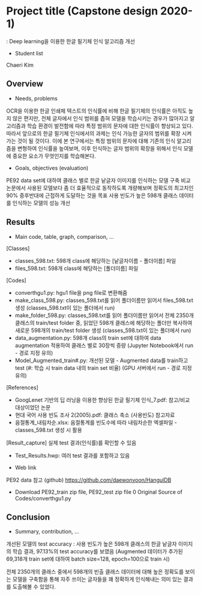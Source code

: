 # Project title (Capstone design 2020-1)
: Deep learning을 이용한 한글 필기체 인식 알고리즘 개선

* Student list

Chaeri Kim

## Overview
* Needs, problems

OCR을 이용한 한글 인쇄체 텍스트의 인식률에 비해 한글 필기체의 인식률은 아직도 높지 않은 편지만, 전체 글자에서 인식 범위를 좁혀 모델을 학습시키는 경우가 많아지고 알고리즘과 학습 환경이 발전함에 따라 특정 범위의 문자에 대한 인식률이 향상되고 있다. 따라서 앞으로의 한글 필기체 인식에서의 과제는 인식 가능한 글자의 범위를 확장 시켜가는 것이 될 것이다. 
이에 본 연구에서는 특정 범위의 문자에 대해 기존의 인식 알고리즘을 변형하여 인식률을 높여보며, 이후 인식하는 글자 범위의 확장을 위해서 인식 모델에 중요한 요소가 무엇인지를 학습해본다.

* Goals, objectives (evaluation)

PE92 data set에 대하여 클래스 별로 한글 낱글자 이미지를 인식하는 모델 구축
비교 논문에서 사용된 모델보다 좀 더 효율적으로 동작하도록 개량해보며 정확도의 최고치인 90% 중후반대에 근접하게 도달하는 것을 목표
사용 빈도가 높은 598개 클래스 데이터를 인식하는 모델의 성능 개선

## Results
* Main code, table, graph, comparison, ...

[Classes]
- classes_598.txt: 598개 class에 해당하는 [낱글자이름 - 폴더이름] 파일
- files_598.txt: 598개 class에 해당하는 [폴더이름] 파일

[Codes]
- converthgu1.py: hgu1 file을 png file로 변환해줌
- make_class_598.py: classes_598.txt를 읽어 폴더이름만 읽어서 files_598.txt 생성 (classes_598.txt이 있는 폴더에서 run)
- make_folder_598.py: classes_598.txt를 읽어 폴더이름만 읽어서 전체 2350개 클래스의 train/test folder 중, 읽었던 598개 클래스에 해당하는 폴더만 복사하여 새로운 598개의 train/test folder 생성 (classes_598.txt이 있는 폴더에서 run)
- data_augmentation.py: 598개 class의 train set에 대하여 data augmentation 적용하여 클래스 별로 30장씩 증량
(Jupyter Notebook에서 run - 경로 지정 유의)
- Model_Augmented_train#.py: 개선된 모델 - Augmented data를 train하고 test (#: 학습 시 train data 내의 train set 비율)
(GPU 서버에서 run - 경로 지정 유의)

[References]
- GoogLenet 기반의 딥 러닝을 이용한 향상된 한글 필기체 인식_7.pdf: 참고/비교 대상이었던 논문
- 현대 국어 사용 빈도 조사 2(2005).pdf: 클래스 축소 (사용빈도) 참고자료
- 음절통계_내림차순.xlsx: 음절통계를 빈도수에 따라 내림차순한 엑셀파일 - classes_598.txt 생성 시 활용

[Result_capture]
실제 test 결과(인식률)를 확인할 수 있음
- Test_Results.hwp: 여러 test 결과를 포함하고 있음

* Web link

PE92 data 참고 (github) https://github.com/daewonyoon/HangulDB
- Download PE92_train zip file, PE92_test zip file
0 Original Source of Codes/converthgu1.py

## Conclusion
* Summary, contribution, ...

개선된 모델의 test accuracy
: 사용 빈도가 높은 598개 클래스의 한글 낱글자 이미지의 학습 결과, 97.13%의 test accuracy를 보였음
(Augmented 데이터가 추가된 69,318개 train set에 대하여 batch size=128, epoch=100으로 train 시)

전체 2350개의 클래스 중에서 598개의 빈출 클래스 데이터에 대해 높은 정확도를 보이는 모델을 구축함을 통해 자주 쓰이는 글자들을 꽤 정확하게 인식해내는 의미 있는 결과를 도출해볼 수 있었다.
